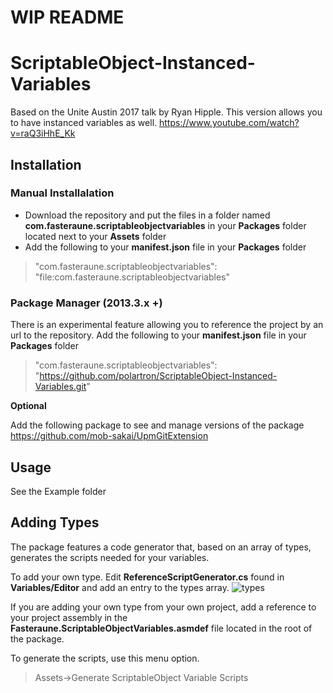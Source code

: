 # WIP README


# ScriptableObject-Instanced-Variables
Based on the Unite Austin 2017 talk by Ryan Hipple. This version allows you to have instanced variables as well.
https://www.youtube.com/watch?v=raQ3iHhE_Kk

## Installation

### Manual Installalation
- Download the repository and put the files in a folder named **com.fasteraune.scriptableobjectvariables** in your **Packages** folder located next to your **Assets** folder
- Add the following to your **manifest.json** file in your **Packages** folder 
> "com.fasteraune.scriptableobjectvariables": "file:com.fasteraune.scriptableobjectvariables"

### Package Manager (2013.3.x +)
There is an experimental feature allowing you to reference the project by an url to the repository. Add the following to your **manifest.json** file in your **Packages** folder 
> "com.fasteraune.scriptableobjectvariables": "https://github.com/polartron/ScriptableObject-Instanced-Variables.git"

**Optional**

Add the following package to see and manage versions of the package https://github.com/mob-sakai/UpmGitExtension

## Usage

See the Example folder

## Adding Types

The package features a code generator that, based on an array of types, generates the scripts needed for your variables.

To add your own type. Edit **ReferenceScriptGenerator.cs** found in **Variables/Editor** and add an entry to the types array. 
![types](https://i.imgur.com/WgqWsZH.png)

If you are adding your own type from your own project, add a reference to your project assembly in the **Fasteraune.ScriptableObjectVariables.asmdef** file located in the root of the package.

To generate the scripts, use this menu option.
> Assets->Generate ScriptableObject Variable Scripts
